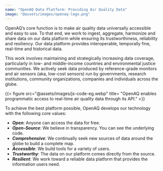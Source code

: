 ```yaml
---
name: "OpenAQ Data Platform: Providing Air Quality Data"
image: "@assets/images/openaq-logo.png"
---
```


OpenAQ’s core function is to make air quality data universally accessible and easy to use. To that end, we work to ingest, aggregate, harmonize and share data on our data platform while ensuring its trustworthiness, reliability and resiliency. Our data platform provides interoperable, temporally fine, real-time and historical data.

This work involves maintaining and strategically increasing data coverage, particularly in low- and middle-income countries and environmental justice communities. We actively seek data produced by reference-grade monitors and air sensors (aka, low-cost sensors) run by governments, research institutions, community organizations, companies and individuals across the globe.

{{< figure src="@assets/images/js-code-eg.webp" title= "OpenAQ enables programmatic access to real-time air quality data through its API." >}}

To achieve the best platform possible, OpenAQ develops our technology with the following core values:

- **_Open_**: Anyone can access the data for free.
- **_Open-Source_**: We believe in transparency. You can see the underlying code.
- **_Comprehensive_**: We continually seek new sources of data around the globe to build a complete map.
- **_Accessible_**: We build tools for a variety of users.
- **_Trustworthy_**: The data on our platform comes directly from the source.
- **_Resilient_**: We work toward a reliable data platform that provides the information users need.
